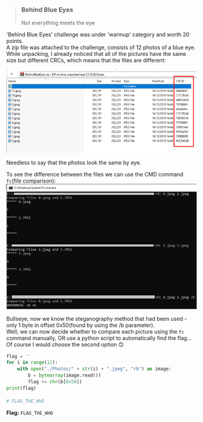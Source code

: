 > ### Behind Blue Eyes
> Not everything meets the eye

'Behind Blue Eyes' challenge was under 'warmup' category and worth 20 points.  
A zip file was attached to the challenge, consists of 12 photos of a blue eye.  
While unpacking, I already noticed that all of the pictures have the same size but different CRCs, which means that the files are different:  

![The rar archive](/Matrix/Behind_Blue_Eyes/images/rar-CRC.png)

Needless to say that the photos look the same by eye.  

To see the difference between the files we can use the CMD command `fc`(file comparison):  
![fc command](/Matrix/Behind_Blue_Eyes/images/fc-command.png)

Bullseye, now we know the steganography method that had been used - only 1 byte in offset 0x50(found by using the /b parameter).  
Well, we can now decide whether to compare each picture using the `fc` command manually, OR use a python script to automatically find the flag...  
Of course I would choose the second option :upside_down_face:
 
```python
flag = ''
for i in range(12):
    with open("./Photos/" + str(i) + ".jpeg", "rb") as image:
        b = bytearray(image.read())
        flag += chr(b[0x50])
print(flag)

# FLAG_THE_WHO
```

__Flag:__ `FLAG_THE_WHO`
